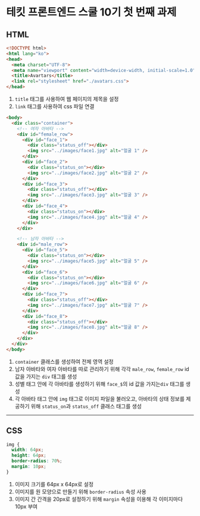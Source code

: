 # 테킷 프론트엔드 스쿨 10기 첫 번째 과제
## HTML
```html
<!DOCTYPE html>
<html lang="ko">
<head>
  <meta charset="UTF-8">
  <meta name="viewport" content="width=device-width, initial-scale=1.0">
  <title>Avartars</title>
  <link rel="stylesheet" href="./avatars.css">
</head>
```
1. <code>title</code> 태그를 사용하여 웹 페이지의 제목을 설정
2. <code>link</code> 태그를 사용하여 css 파일 연결

```html
<body>
  <div class="container">
    <!-- 여자 아바타 -->
    <div id="female_row">
      <div id="face_1">
        <div class="status_off"></div>
        <img src="../images/face1.jpg" alt="얼굴 1" />
      </div>
      <div id="face_2">
        <div class="status_on"></div>
        <img src="../images/face2.jpg" alt="얼굴 2" />
      </div>
      <div id="face_3">
        <div class="status_off"></div>
        <img src="../images/face3.jpg" alt="얼굴 3" />
      </div>
      <div id="face_4">
        <div class="status_on"></div>
        <img src="../images/face4.jpg" alt="얼굴 4" />
      </div>
    </div>

    <!-- 남자 아바타 -->
    <div id="male_row">
      <div id="face_5">
        <div class="status_on"></div>
        <img src="../images/face5.jpg" alt="얼굴 5" />
      </div>
      <div id="face_6">
        <div class="status_on"></div>
        <img src="../images/face6.jpg" alt="얼굴 6" />
      </div>
      <div id="face_7">
        <div class="status_off"></div>
        <img src="../images/face7.jpg" alt="얼굴 7" />
      </div>
      <div id="face_8">
        <div class="status_off"></div>
        <img src="../images/face8.jpg" alt="얼굴 8" />
      </div>
    </div>
  </div>
</body>
```
1. <code>container</code> 클래스를 생성하여 전체 영역 설정
2. 남자 아바타와 여자 아바타를 따로 관리하기 위해 각각 <code>male_row</code>, <code>female_row</code> id 값을 가지는 <code>div</code> 태그를 생성
3. 성별 태그 안에 각 아바타를 생성하기 위해 <code>face_$</code>의 id 값을 가지는<code>div</code> 태그를 생성
4. 각 아바타 태그 안에 <code>img</code> 태그로 이미지 파일을 불러오고, 아바타의 상태 정보를 제공하기 위해 <code>status_on</code>과 <code>status_off</code> 클래스 태그를 생성
---
## CSS
```css
img {
  width: 64px;
  height: 64px;
  border-radius: 70%;
  margin: 10px;
}
```
1.  이미지 크기를 64px x 64px로 설정
2.  이미지를 원 모양으로 만들기 위해 <code>border-radius</code> 속성 사용
3.  이미지 간 간격을 20px로 설정하기 위해 <code>margin</code> 속성을 이용해 각 이미지마다 10px 부여